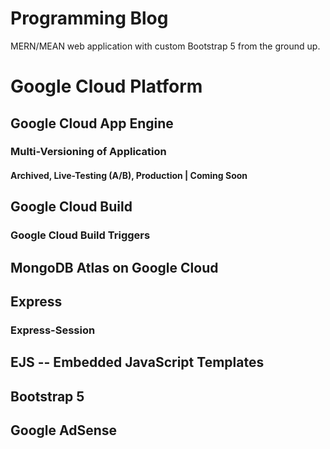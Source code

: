 # Programming Blog
MERN/MEAN web application with custom Bootstrap 5 from the ground up.

# Google Cloud Platform
## Google Cloud App Engine
### Multi-Versioning of Application 
#### Archived, Live-Testing (A/B), Production | Coming Soon
## Google Cloud Build
### Google Cloud Build Triggers
## MongoDB Atlas on Google Cloud
## Express
### Express-Session
## EJS -- Embedded JavaScript Templates
## Bootstrap 5
## Google AdSense
